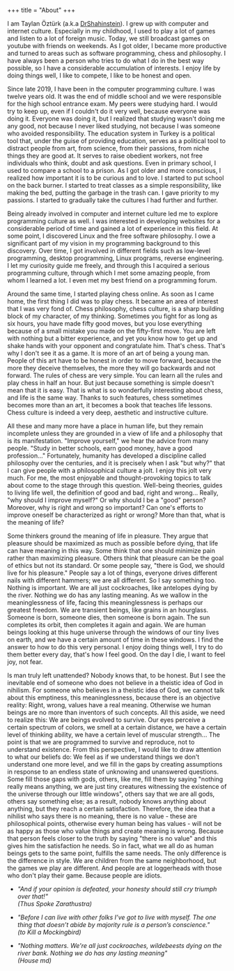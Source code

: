 +++
title = "About"
+++

I am Taylan Öztürk (a.k.a [DrShahinstein](https://github.com/DrShahinstein)). I grew up with computer and internet culture. Especially in my childhood, I used to play a lot of games and listen to a lot of foreign music. Today, we still broadcast games on youtube with friends on weekends. As I got older, I became more productive and turned to areas such as software programming, chess and philosophy. I have always been a person who tries to do what I do in the best way possible, so I have a considerable accumulation of interests. I enjoy life by doing things well, I like to compete, I like to be honest and open.

Since late 2019, I have been in the computer programming culture. I was twelve years old. It was the end of middle school and we were responsible for the high school entrance exam. My peers were studying hard. I would try to keep up, even if I couldn't do it very well, because everyone was doing it. Everyone was doing it, but I realized that studying wasn't doing me any good, not because I never liked studying, not because I was someone who avoided responsibility. The education system in Turkey is a political tool that, under the guise of providing education, serves as a political tool to distract people from art, from science, from their passions, from niche things they are good at. It serves to raise obedient workers, not free individuals who think, doubt and ask questions. Even in primary school, I used to compare a school to a prison. As I got older and more conscious, I realized how important it is to be curious and to love. I started to put school on the back burner. I started to treat classes as a simple responsibility, like making the bed, putting the garbage in the trash can. I gave priority to my passions. I started to gradually take the cultures I had further and further.

Being already involved in computer and internet culture led me to explore programming culture as well. I was interested in developing websites for a considerable period of time and gained a lot of experience in this field. At some point, I discovered Linux and the free software philosophy. I owe a significant part of my vision in my programming background to this discovery. Over time, I got involved in different fields such as low-level programming, desktop programming, Linux programs, reverse engineering. I let my curiosity guide me freely, and through this I acquired a serious programming culture, through which I met some amazing people, from whom I learned a lot. I even met my best friend on a programming forum.

Around the same time, I started playing chess online. As soon as I came home, the first thing I did was to play chess. It became an area of interest that I was very fond of. Chess philosophy, chess culture, is a sharp building block of my character, of my thinking.
 Sometimes you fight for as long as six hours, you have made fifty good moves, but you lose everything because of a small mistake you made on the fifty-first move. You are left with nothing but a bitter experience, and yet you know how to get up and shake hands with your opponent and congratulate him. That's chess. That's why I don't see it as a game. It is more of an art of being a young man. People of this art have to be honest in order to move forward, because the more they deceive themselves, the more they will go backwards and not forward. The rules of chess are very simple. You can learn all the rules and play chess in half an hour. But just because something is simple doesn't mean that it is easy. That is what is so wonderfully interesting about chess, and life is the same way. Thanks to such features, chess sometimes becomes more than an art, it becomes a book that teaches life lessons. Chess culture is indeed a very deep, aesthetic and instructive culture.

All these and many more have a place in human life, but they remain incomplete unless they are grounded in a view of life and a philosophy that is its manifestation. "Improve yourself," we hear the advice from many people. "Study in better schools, earn good money, have a good profession..." Fortunately, humanity has developed a discipline called philosophy over the centuries, and it is precisely when I ask "but why?" that I can give people with a philosophical culture a jolt. I enjoy this jolt very much. For me, the most enjoyable and thought-provoking topics to talk about come to the stage through this question. Well-being theories, guides to living life well, the definition of good and bad, right and wrong... Really, "why should I improve myself?" Or why should I be a "good" person? Moreover, why is right and wrong so important? Can one's efforts to improve oneself be characterized as right or wrong? More than that, what is the meaning of life?

Some thinkers ground the meaning of life in pleasure. They argue that pleasure should be maximized as much as possible before dying, that life can have meaning in this way. Some think that one should minimize pain rather than maximizing pleasure. Others think that pleasure can be the goal of ethics but not its standard. Or some people say, "there is God, we should live for his pleasure." People say a lot of things, everyone drives different nails with different hammers; we are all different. So I say something too. Nothing is important. We are all just cockroaches, like antelopes dying by the river. Nothing we do has any lasting meaning. As we wallow in the meaninglessness of life, facing this meaninglessness is perhaps our greatest freedom. We are transient beings, like grains in an hourglass. Someone is born, someone dies, then someone is born again. The sun completes its orbit, then completes it again and again. We are human beings looking at this huge universe through the windows of our tiny lives on earth, and we have a certain amount of time in these windows. I find the answer to how to do this very personal. I enjoy doing things well, I try to do them better every day, that's how I feel good. On the day I die, I want to feel joy, not fear.

Is man truly left unattended? Nobody knows that, to be honest. But I see the inevitable end of someone who does not believe in a theistic idea of God in nihilism. For someone who believes in a theistic idea of God, we cannot talk about this emptiness, this meaninglessness, because there is an objective reality: Right, wrong, values have a real meaning. Otherwise we human beings are no more than inventors of such concepts. All this aside, we need to realize this: We are beings evolved to survive. Our eyes perceive a certain spectrum of colors, we smell at a certain distance, we have a certain level of thinking ability, we have a certain level of muscular strength... The point is that we are programmed to survive and reproduce, not to understand existence. From this perspective, I would like to draw attention to what our beliefs do: We feel as if we understand things we don't understand one more level, and we fill in the gaps by creating assumptions in response to an endless state of unknowing and unanswered questions. Some fill those gaps with gods, others, like me, fill them by saying "nothing really means anything, we are just tiny creatures witnessing the existence of the universe through our little windows", others say that we are all gods, others say something else; as a result, nobody knows anything about anything, but they reach a certain satisfaction. Therefore, the idea that a nihilist who says there is no meaning, there is no value - these are philosophical points, otherwise every human being has values - will not be as happy as those who value things and create meaning is wrong. Because that person feels closer to the truth by saying "there is no value" and this gives him the satisfaction he needs. So in fact, what we all do as human beings gets to the same point, fulfills the same needs. The only difference is the difference in style. We are children from the same neighborhood, but the games we play are different. And people are at loggerheads with those who don't play their game. Because people are idiots.

* _"And if your opinion is defeated, your honesty should still cry triumph over that!"_<br/>_(Thus Spoke Zarathustra)_

* _"Before I can live with other folks I’ve got to live with myself. The one thing that doesn’t abide by majority rule is a person’s conscience."_<br/>_(to Kill a Mockingbird)_

* _"Nothing matters. We're all just cockroaches, wildebeests dying on the river bank. Nothing we do has any lasting meaning"_<br/>_(House md)_
